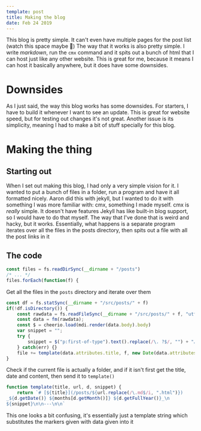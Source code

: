 ```yaml
---
template: post
title: Making the blog
date: Feb 24 2019
---
```

This blog is pretty simple. It can't even have multiple pages for the post list (watch this space maybe 🤷)
The way that it works is also pretty simple. I write *markdown*, run the `cmx` command and it spits out a bunch of html that I can host just like any other website. This is great for me, because it means I can host it basically anywhere, but it does have some downsides.

# Downsides
As I just said, the way this blog works has some downsides. For starters, I have to build it whenever I want to see an update. This is great for website speed, but for testing out changes it's not great. Another issue is its simplicity, meaning I had to make a bit of stuff specially for this blog. 

# Making the thing
## Starting out
When I set out making this blog, I had only a very simple vision for it. I wanted to put a bunch of files in a folder, run a program and have it all formatted nicely. Aaron did this with jekyll, but I wanted to do it with something I was more familiar with: cmx, something I made myself. cmx is *really* simple. It doesn't have features Jekyll has like built-in blog support, so I would have to do that myself. The way that I've done that is weird and hacky, but it works. Essentially, what happens is a separate program iterates over all the files in the posts directory, then spits out a file with all the post links in it

## The code
```js
const files = fs.readDirSync(__dirname + "/posts")
/* ... */
files.forEach(function(f) {
```
Get all the files in the `posts` directory and iterate over them
```js
const df = fs.statSync(__dirname + "/src/posts/" + f)
if(!df.isDirectory()) {
    const rawdata = fs.readFileSync(__dirname + "/src/posts/" + f, "utf-8");
    const data = fm(rawdata);
    const $ = cheerio.load(mdi.render(data.body).body)
    var snippet = "";
    try {
        snippet = $("p:first-of-type").text().replace(/\. ?$/, "") + "…"
    } catch(err) {}
    file += template(data.attributes.title, f, new Date(data.attributes.date), snippet);
}
```
Check if the  current file is actually a folder, and if it isn't first get the title, date and content, then send it to `template()`
```js
function template(title, url, d, snippet) {
    return `# [${title}](/posts/${url.replace(/\.md$/i, ".html")})
_${d.getDate()} ${months[d.getMonth()]} ${d.getFullYear()}_\n
${snippet}\n\n---\n\n`
```
This one looks a bit confusing, it's essentially just a template string which substitutes the markers given with data given into it